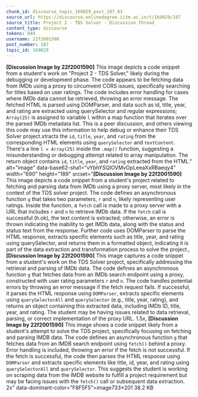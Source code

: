 ```yaml
---
chunk_id: discourse_topic_169029_post_187_03
source_url: https://discourse.onlinedegree.iitm.ac.in/t/169029/187
source_title: Project 2 - TDS Solver - Discussion Thread
content_type: discourse
tokens: 844
username: 22f2001590
post_number: 187
topic_id: 169029
---
```


**[Discussion Image by 22f2001590]** This image depicts a code snippet from a student's work on "Project 2 - TDS Solver," likely during the debugging or development phase. The code appears to be fetching data from IMDb using a proxy to circumvent CORS issues, specifically searching for titles based on user ratings. The code includes error handling for cases where IMDb data cannot be retrieved, throwing an error message. The fetched HTML is parsed using DOMParser, and data such as id, title, year, and rating are extracted using querySelector and regular expressions; `Array(25)` is assigned to variable `l` within a map function that iterates over the parsed IMDb metadata list. This is a peer discussion, and others viewing this code may use this information to help debug or enhance their TDS Solver project.xtracts the `id`, `title`, `year`, and `rating` from the corresponding HTML elements using `querySelector` and `textContent`. There's a line `l = Array(25)` inside the `.map()` function, suggesting a misunderstanding or debugging attempt related to array manipulation. The return object contains `id`, `title`, `year`, and `rating` extracted from the HTML." alt="image" data-base62-sha1="vYbhYSQIOVMvOpLeeaXxRBaeqy4" width="690" height="189" srcset="**[Discussion Image by 22f2001590]** This image depicts a code snippet from a student's project related to fetching and parsing data from IMDb using a proxy server, most likely in the context of the TDS solver project. The code defines an asynchronous function `g` that takes two parameters, `r` and `n`, likely representing user ratings. Inside the function, a `fetch` call is made to a proxy server with a URL that includes `r` and `n` to retrieve IMDb data. If the `fetch` call is successful (h.ok), the text content is extracted; otherwise, an error is thrown indicating the inability to get IMDb data, along with the status and status text from the response. Further code uses DOMParser to parse the HTML response, extracts specific elements such as title, year, and rating using querySelector, and returns them in a formatted object, indicating it is part of the data extraction and transformation process to solve the project., **[Discussion Image by 22f2001590]** This image captures a code snippet from a student's work on the TDS Solver project, specifically addressing the retrieval and parsing of IMDb data. The code defines an asynchronous function `g` that fetches data from an IMDb search endpoint using a proxy, constructed with user rating parameters `r` and `n`. The code handles potential errors by throwing an error message if the fetch request fails. If successful, it parses the HTML response using `DOMParser`, extracts specific elements using `querySelectorAll` and `querySelector` (e.g., title, year, rating), and returns an object containing this extracted data, including IMDb ID, title, year, and rating. The student may be having issues related to data retrieval, parsing, or correct implementation of the proxy URL. 1.5x, **[Discussion Image by 22f2001590]** This image shows a code snippet likely from a student's attempt to solve the TDS project, specifically focusing on fetching and parsing IMDB data. The code defines an asynchronous function `g` that fetches data from an IMDB search endpoint using `fetch()` behind a proxy. Error handling is included, throwing an error if the fetch is not successful. If the fetch is successful, the code then parses the HTML response using `DOMParser` and extracts specific elements like title, id, year, and rating using `querySelectorAll` and `querySelector`. This suggests the student is working on scraping data from the IMDB website to fulfill a project requirement but may be facing issues with the `fetch()` call or subsequent data extraction. 2x" data-dominant-color="F8F5F5">image733×201 38.2 KB
